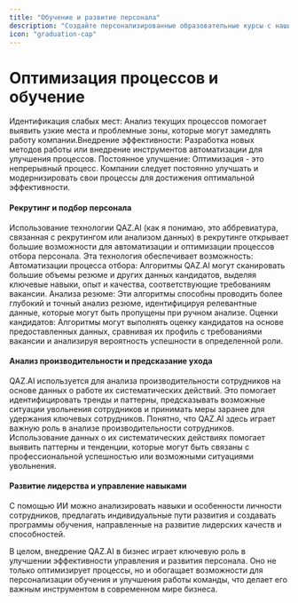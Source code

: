 ```yaml
---
title: "Обучение и развитие персонала"
description: "Создайте персонализированные образовательные курсы с нашими ИИ-обучателями. Поднимите квалификацию вашего персонала!"
icon: "graduation-cap"
---
```


# Оптимизация процессов и обучение
Идентификация слабых мест: Анализ текущих процессов помогает выявить узкие места и проблемные зоны, которые могут замедлять работу компании.Внедрение эффективности: Разработка новых методов работы или внедрение инструментов автоматизации для улучшения процессов.
Постоянное улучшение: Оптимизация - это непрерывный процесс. Компании следует постоянно улучшать и модернизировать свои процессы для достижения оптимальной эффективности.
#### Рекрутинг и подбор персонала
Использование технологии QAZ.AI (как я понимаю, это аббревиатура, связанная с рекрутингом или анализом данных) в рекрутинге открывает большие возможности для автоматизации и оптимизации процессов отбора персонала. Эта технология обеспечивает возможность:
Автоматизации процесса отбора: Алгоритмы QAZ.AI могут сканировать большие объемы резюме и других данных кандидатов, выделяя ключевые навыки, опыт и качества, соответствующие требованиям вакансии.
Анализа резюме: Эти алгоритмы способны проводить более глубокий и точный анализ резюме, идентифицируя релевантные данные, которые могут быть пропущены при ручном анализе.
Оценки кандидатов: Алгоритмы могут выполнять оценку кандидатов на основе предоставленных данных, сравнивая их профиль с требованиями вакансии и анализируя вероятность успешности в определенной роли.
#### Анализ производительности и предсказание ухода
QAZ.AI используется для анализа производительности сотрудников на основе данных о работе их систематических действий. Это помогает идентифицировать тренды и паттерны, предсказывать возможные ситуации увольнения сотрудников и принимать меры заранее для удержания ключевых сотрудников. Понятно, что QAZ.AI здесь играет важную роль в анализе производительности сотрудников. Использование данных о их систематических действиях помогает выявить паттерны и тенденции, которые могут быть связаны с профессиональной успешностью или возможными ситуациями увольнения.
#### Развитие лидерства и управление навыками
С помощью ИИ можно анализировать навыки и особенности личности сотрудников, предлагать индивидуальные пути развития и создавать программы обучения, направленные на развитие лидерских качеств и способностей.

В целом, внедрение QAZ.AI в бизнес играет ключевую роль в улучшении эффективности управления и развития персонала. Оно не только оптимизирует процессы, но и обогащает возможности для персонализации обучения и улучшения работы команды, что делает его важным инструментом в современном мире бизнеса.
